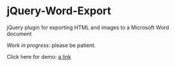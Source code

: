 jQuery-Word-Export
==================

jQuery plugin for exporting HTML and images to a Microsoft Word document

_Work in progress_: please be patient.

Click here for demo: [a link](http://mark.swindoll.us/jquery-word-export/)
